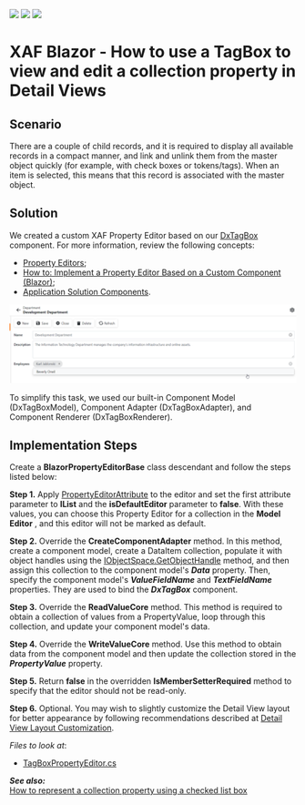 <!-- default badges list -->
![](https://img.shields.io/endpoint?url=https://codecentral.devexpress.com/api/v1/VersionRange/383074518/21.1.3%2B)
[![](https://img.shields.io/badge/Open_in_DevExpress_Support_Center-FF7200?style=flat-square&logo=DevExpress&logoColor=white)](https://supportcenter.devexpress.com/ticket/details/T1011723)
[![](https://img.shields.io/badge/📖_How_to_use_DevExpress_Examples-e9f6fc?style=flat-square)](https://docs.devexpress.com/GeneralInformation/403183)
<!-- default badges end -->
# XAF Blazor - How to use a TagBox to view and edit a collection property in Detail Views

## Scenario

There are a couple of child records, and it is required to display all available records in a compact manner, and link and unlink them from the master object quickly (for example, with check boxes or tokens/tags). When an item is selected, this means that this record is associated with the master object.

## Solution

We created a custom XAF Property Editor based on our [DxTagBox](https://docs.devexpress.com/Blazor/DevExpress.Blazor.DxTagBox-2) component. For more information, review the following concepts:
- [Property Editors](https://docs.devexpress.com/eXpressAppFramework/113097/concepts/ui-construction/view-items/property-editors);
- [How to: Implement a Property Editor Based on a Custom Component (Blazor)](https://docs.devexpress.com/eXpressAppFramework/402189/task-based-help/property-editors/how-to-implement-a-property-editor-based-on-custom-components-blazor?p=netstandard);
- [Application Solution Components](https://docs.devexpress.com/eXpressAppFramework/112569/concepts/application-solution-components).
<img src="./media/example.png" width="600">

To simplify this task, we used our built-in Component Model (DxTagBoxModel), Component Adapter (DxTagBoxAdapter), and Component Renderer (DxTagBoxRenderer).

## Implementation Steps

Create a **BlazorPropertyEditorBase** class descendant and follow the steps listed below:

**Step 1.** Apply [PropertyEditorAttribute](https://docs.devexpress.com/eXpressAppFramework/DevExpress.ExpressApp.Editors.PropertyEditorAttribute.-ctor(System.Type-System.String-System.Boolean)) to the editor and set the first attribute parameter to **IList** and the **isDefaultEditor** parameter to **false**. With these values, you can choose this Property Editor for a collection in the **Model Editor** , and this editor will not be marked as default.

**Step 2.** Override the **CreateComponentAdapter** method. In this method, create a component model, create a DataItem<string> collection, populate it with object handles using the [IObjectSpace.GetObjectHandle](https://docs.devexpress.com/eXpressAppFramework/DevExpress.ExpressApp.IObjectSpace.GetObjectHandle%28System.Object%29) method, and then assign this collection to the component model's ***Data*** property. Then, specify the component model's ***ValueFieldName*** and ***TextFieldName*** properties. They are used to bind the ***DxTagBox*** component.

**Step 3.** Override the **ReadValueCore** method. This method is required to obtain a collection of values from a PropertyValue, loop through this collection, and update your component model's data.

**Step 4.** Override the **WriteValueCore** method. Use this method to obtain data from the component model and then update the collection stored in the ***PropertyValue*** property.

**Step 5.** Return **false** in the overridden **IsMemberSetterRequired** method to specify that the editor should not be read-only.

**Step 6.** Optional. You may wish to slightly customize the Detail View layout for better appearance by following recommendations described at [Detail View Layout Customization](https://docs.devexpress.com/eXpressAppFramework/112817/ui-construction/views/layout/view-items-layout-customization).

<!-- default file list -->  
*Files to look at*: 

* [TagBoxPropertyEditor.cs](./TagBoxPropertyEditorSample.Module.Blazor/Editors/TagBoxPropertyEditor.cs)
<!-- default file list end -->
  
***See also:***  
[How to represent a collection property using a checked list box](https://supportcenter.devexpress.com/ticket/details/e1807)
